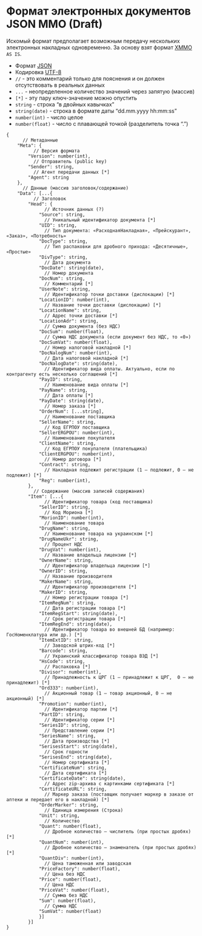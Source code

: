 Формат электронных документов JSON MMO (Draft)
===============================================

Искомый формат предполагает возможным передачу нескольких электронных накладных одновременно. За основу взят формат [XMMO](http://pharmbase.com.ua/novyj-format-elektronnyx-dokumentov-xmmo/) `AS IS`.

* Формат [JSON](http://json.org/json-ru.html)
* Кодировка [UTF-8](http://ru.wikipedia.org/wiki/UTF-8)
* `//` - это комментарий только для пояснения и он должен отсутствовать в реальных данных
* `...` - неопределенное количество значений через запятую (массив)
* `[*]` - эту пару ключ-значение можно опустить 
* `string` - строка “в двойных кавычках”
* `string(date)` - строка в формате даты “dd.mm.yyyy hh:mm:ss”
* `number(int)` - число целое
* `number(float)` - число с плавающей точкой (разделитель точка “.”)

```
{
	  // Метаданные
	"Meta": {
		  // Версия формата
		"Version": number(int),
		  // Отправитель (public key)
		"Sender": string,
		  // Агент передачи данных [*]
		"Agent": string
	},
	  // Данные (массив заголовок/содержание)
	"Data": [...{
		  // Заголовок
		"Head": {
			  // Источник данных (?)
			"Source": string,
			  // Уникальный идентификатор документа [*]
			"UID": string,
			  // Тип документа: «РасходнаяНакладная», «Прейскурант», «Заказ», «Потребность»
			"DocType": string,
			  // Тип распаковки для дробного прихода: «Десятичные», «Простые»
			"DivType": string,
			  // Дата документа
			"DocDate": string(date),
			  // Номер документа
			"DocNum": string,
			  // Комментарий [*]
			"UserNote": string,
			  // Идентификатор точки доставки (дислокации) [*]
			"LocationID": number(int),
			  // Название точки доставки (дислокации) [*]
			"LocationName": string,
			  // Адрес точки доставки [*]
			"LocationAdr": string,
			  // Сумма документа (без НДС)
			"DocSum": number(float),
			  // Сумма НДС документа (если документ без НДС, то «0»)
			"DocSumVat": number(float),
			  // Номер налоговой накладной [*]
			"DocNalogNum": number(int),
			  // Дата налоговой накладной [*]
			"DocNalogDate": string(date),
			  // Идентификатор вида оплаты. Актуально, если по контрагенту есть несколько соглашений [*]
			"PayID": string,
			  // Наименование вида оплаты [*]
			"PayName": string,
			  // Дата оплаты [*]
			"PayDate": string(date),
			  // Номер заказа [*]
			"OrderNum": [...string],
			  // Наименование поставщика
			"SellerName": string,
			  // Код ЕГРПОУ поставщика
			"SellerERGPOU": number(int),
			  // Наименование покупателя
			"ClientName": string,
			  // Код ЕГРПОУ покупателя (плательщика)
			"ClientERGPOU": number(int),
			  // Номер договора [*]
			"Contract": string,
			  // Накладная подлежит регистрации (1 – подлежит, 0 – не подлежит) [*]
			"Reg": number(int),				
		},
		  // Содержание (массив записей содержания)
		"Item": [...{
			  // Идентификатор товара (код поставщика)
			"SellerID": string,
			  // Код Мориона [*]
			"MorionID": number(int),
			  // Наименование товара
			"DrugName": string,
			  // Наименование товара на украинском [*]
			"DrugNameUkr": string,
			  // Процент НДС
			"DrugVat": number(int),
			  // Название владельца лицензии [*]
			"OwnerName": string,
			  // Идентификатор владельца лицензии [*]
			"OwnerID": string,
			  // Название производителя
			"MakerName": string,
			  // Идентификатор производителя [*]
			"MakerID": string,
			  // Номер регистрации товара [*]
			"ItemRegNum": string,
			  // Дата регистрации товара [*]
			"ItemRegStart": string(date),
			  // Срок регистрации товара [*]
			"ItemRegEnd": string(date),
			  // Идентификатор товара во внешней БД (например: ГосНоменклатура или др.) [*]
			"ItemExtID": string,
			  // Заводской штрих-код [*]
			"Barcode": string,
			  // Украинский классификатор товара ВЭД [*]
			"HsCode": string,
			  // Распаковка [*]
			"Divisor": number(int),
			  // Принадлежность к ЦРГ (1 – принадлежит к ЦРГ,  0 – не принадлежит) [*]
			"Ord333": number(int),
			  // Акционный товар (1 – товар акционный, 0 – не акционный) [*]
			"Promotion": number(int),
			  // Идентификатор партии [*]
			"PartID": string,
			  // Идентификатор серии [*]
			"SeriesID": string,
			  // Представление серии [*]
			"SeriesName": string,
			  // Дата производства [*]
			"SerisesStart": string(date),
			  // Срок годности
			"SerisesEnd": string(date),
			  // Номер сертификата [*]
			"CertificateNum": string,
			  // Дата сертификата [*]
			"CertificateDate": string(date),
			  // Адрес zip-архива c картинками сертификата [*]
			"CertificateURL": string,
			  // Маркер заказа (поставщик получает маркер в заказе от аптеки и передает его в накладной) [*]
			"OrderMarker": string,
			  // Единица измерения (Строка)
			"Unit": string,
			  // Количество
			"Quant": number(float),
			  // Дробное количество – числитель (при простых дробях) [*]
			"QuantNum": number(int),
			  // Дробное количество – знаменатель (при простых дробях) [*]
			"QuantDiv": number(int),
			  // Цена таможенная или заводская
			"PriceFactory": number(float),
			  // Цена без НДС
			"Price": number(float),
			  // Цена НДС
			"PriceVat": number(float),
			  // Сумма без НДС
			"Sum": number(float),
			  // Сумма НДС
			"SumVat": number(float)
			}]
		}]
}
```
